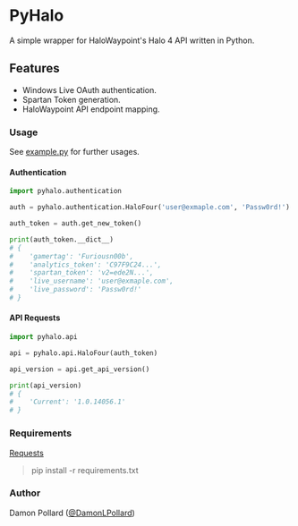 PyHalo
======

A simple wrapper for HaloWaypoint's Halo 4 API written in Python.

## Features

+ Windows Live OAuth authentication.
+ Spartan Token generation.
+ HaloWaypoint API endpoint mapping.

### Usage

See [example.py](https://github.com/gitFurious/PyHalo/blob/master/example.py) for further usages.

#### Authentication

```python
import pyhalo.authentication

auth = pyhalo.authentication.HaloFour('user@exmaple.com', 'Passw0rd!')

auth_token = auth.get_new_token()

print(auth_token.__dict__)
# {
#    'gamertag': 'Furiousn00b', 
#    'analytics_token': 'C97F9C24...', 
#    'spartan_token': 'v2=ede2N...', 
#    'live_username': 'user@exmaple.com',
#    'live_password': 'Passw0rd!'
# }
```

#### API Requests

```python
import pyhalo.api

api = pyhalo.api.HaloFour(auth_token)

api_version = api.get_api_version()

print(api_version)
# {
#    'Current': '1.0.14056.1'
# }
```

### Requirements

[Requests](http://docs.python-requests.org/en/latest/ "Requests: HTTP For Humans")

> pip install -r requirements.txt

### Author

Damon Pollard ([@DamonLPollard](https://twitter.com/DamonLPollard "Tweet Me"))
